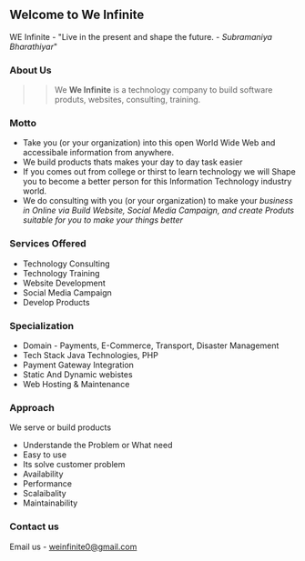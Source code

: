 ## Welcome to We Infinite

WE Infinite - "Live in the present and shape the future. - *Subramaniya Bharathiyar*"

### About Us

>> We **We Infinite** is a technology company to build software produts, websites, consulting, training.

### Motto

* Take you (or your organization) into this open World Wide Web and accessibale information from anywhere. 
* We build products thats makes your day to day task easier
* If you comes out from college or thirst to learn technology we will Shape you to become a better person for this Information Technology industry world.
* We do consulting with you (or your organization) to make your _business in Online via Build Website, Social Media Campaign, and create Produts suitable for you to make your things better_

### Services Offered

* Technology Consulting
* Technology Training
* Website Development
* Social Media Campaign
* Develop Products

### Specialization

* Domain  - Payments, E-Commerce, Transport, Disaster Management
* Tech Stack Java Technologies, PHP
* Payment Gateway Integration
* Static And Dynamic webistes
* Web Hosting & Maintenance

### Approach

We serve or build products 
* Understande the Problem or What need
* Easy to use
* Its solve customer problem
* Availability
* Performance
* Scalaibality
* Maintainability 

### Contact us
Email us - weinfinite0@gmail.com


